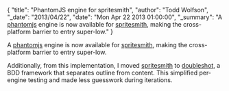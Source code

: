 {
  "title": "PhantomJS engine for spritesmith",
  "author": "Todd Wolfson",
  "_date": "2013/04/22",
  "date": "Mon Apr 22 2013 01:00:00",
  "_summary": "A [phantomjs](http://phantomjs.org/) engine is now available for [spritesmith](https://github.com/Ensighten/spritesmith/), making the cross-platform barrier to entry super-low."
}

A [phantomjs][phantomjs] engine is now available for [spritesmith][spritesmith], making the cross-platform barrier to entry super-low.

Additionally, from this implementation, I moved [spritesmith][spritesmith] to [doubleshot][doubleshot], a BDD framework that separates outline from content. This simplified per-engine testing and made less guesswork during iterations.

[phantomjs]: http://phantomjs.org/
[spritesmith]: https://github.com/Ensighten/spritesmith/
[doubleshot]: https://github.com/twolfson/doubleshot/